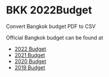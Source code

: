 # BKK 2022Budget
Convert Bangkok budget PDF to CSV

Official Bangkok budget can be found at

- [2022 Budget](http://office.bangkok.go.th/budd/main/topic.php?topic_id=2825)
- [2021 Budget](http://office.bangkok.go.th/budd/main/topic.php?topic_id=2787)
- [2020 Budget](http://office.bangkok.go.th/budd/main/topic.php?topic_id=2396)
- [2019 Budget](http://office.bangkok.go.th/budd/main/topic.php?topic_id=2208)